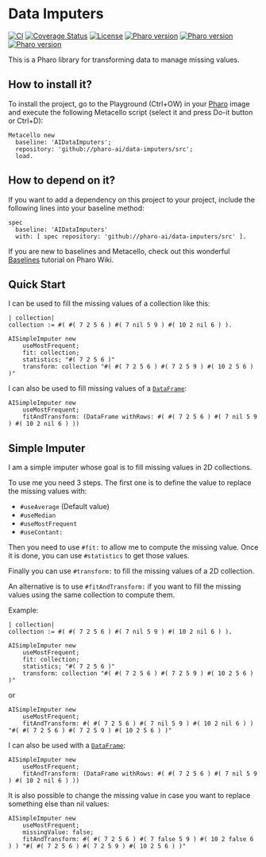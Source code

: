 # Data Imputers

[![CI](https://github.com/pharo-ai/data-imputers/actions/workflows/ci.yml/badge.svg)](https://github.com/pharo-ai/data-imputers/actions/workflows/ci.yml)
[![Coverage Status](https://coveralls.io/repos/github/pharo-ai/data-imputers/badge.svg?branch=master)](https://coveralls.io/github/pharo-ai/data-imputers?branch=master)
[![License](https://img.shields.io/badge/license-MIT-blue.svg)](https://raw.githubusercontent.com/PharoAI/data-imputers/master/LICENSE)
[![Pharo version](https://img.shields.io/badge/Pharo-11-%23aac9ff.svg)](https://pharo.org/download)
[![Pharo version](https://img.shields.io/badge/Pharo-10-%23aac9ff.svg)](https://pharo.org/download)
[![Pharo version](https://img.shields.io/badge/Pharo-9.0-%23aac9ff.svg)](https://pharo.org/download)


This is a Pharo library for transforming data to manage missing values.

## How to install it?

To install the project, go to the Playground (Ctrl+OW) in your [Pharo](https://pharo.org/) image and execute the following Metacello script (select it and press Do-it button or Ctrl+D):

```Smalltalk
Metacello new
  baseline: 'AIDataImputers';
  repository: 'github://pharo-ai/data-imputers/src';
  load.
```

## How to depend on it?

If you want to add a dependency on this project to your project, include the following lines into your baseline method:

```Smalltalk
spec
  baseline: 'AIDataImputers'
  with: [ spec repository: 'github://pharo-ai/data-imputers/src' ].
```

If you are new to baselines and Metacello, check out this wonderful [Baselines](https://github.com/pharo-open-documentation/pharo-wiki/blob/master/General/Baselines.md) tutorial on Pharo Wiki.

## Quick Start

I can be used to fill the missing values of a collection like this:

```st
| collection|
collection := #( #( 7 2 5 6 ) #( 7 nil 5 9 ) #( 10 2 nil 6 ) ).
	
AISimpleImputer new
	useMostFrequent;
	fit: collection;
	statistics; "#( 7 2 5 6 )"
	transform: collection "#( #( 7 2 5 6 ) #( 7 2 5 9 ) #( 10 2 5 6 ) )"
```

I can also be used to fill missing values of a [`DataFrame`](https://github.com/PolyMathOrg/DataFrame):

```st
AISimpleImputer new
	useMostFrequent;
	fitAndTransform: (DataFrame withRows: #( #( 7 2 5 6 ) #( 7 nil 5 9 ) #( 10 2 nil 6 ) )) 
```

## Simple Imputer

I am a simple imputer whose goal is to fill missing values in 2D collections.

To use me you need 3 steps. The first one is to define the value to replace the missing values with:
- `#useAverage` (Default value)
- `#useMedian`
- `#useMostFrequent`
- `#useContant:`

Then you need to use `#fit:` to allow me to compute the missing value. Once it is done, you can use `#statistics` to get those values.

Finally you can use `#transform:` to fill the missing values of a 2D collection. 

An alternative is to use `#fitAndTransform:` if you want to fill the missing values using the same collection to compute them.

Example:

```st
| collection|
collection := #( #( 7 2 5 6 ) #( 7 nil 5 9 ) #( 10 2 nil 6 ) ).
	
AISimpleImputer new
	useMostFrequent;
	fit: collection;
	statistics; "#( 7 2 5 6 )"
	transform: collection "#( #( 7 2 5 6 ) #( 7 2 5 9 ) #( 10 2 5 6 ) )"
```

or

```st
AISimpleImputer new
	useMostFrequent;
	fitAndTransform: #( #( 7 2 5 6 ) #( 7 nil 5 9 ) #( 10 2 nil 6 ) ) "#( #( 7 2 5 6 ) #( 7 2 5 9 ) #( 10 2 5 6 ) )"
```

I can also be used with a [`DataFrame`](https://github.com/PolyMathOrg/DataFrame):

```st
AISimpleImputer new
	useMostFrequent;
	fitAndTransform: (DataFrame withRows: #( #( 7 2 5 6 ) #( 7 nil 5 9 ) #( 10 2 nil 6 ) )) 
```

It is also possible to change the missing value in case you want to replace something else than nil values:

```st
AISimpleImputer new
	useMostFrequent;
	missingValue: false;
	fitAndTransform: #( #( 7 2 5 6 ) #( 7 false 5 9 ) #( 10 2 false 6 ) ) "#( #( 7 2 5 6 ) #( 7 2 5 9 ) #( 10 2 5 6 ) )"
```
